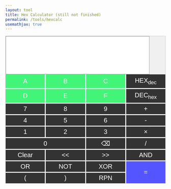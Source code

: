 ```yaml
---
layout: tool
title: Hex Calculator (still not finished)
permalink: /tools/hexcalc
usemathjax: true
---
```

<head>
<script src="https://cdnjs.cloudflare.com/ajax/libs/mathjs/11.11.1/math.js" integrity="sha512-PSHSbngD/Hc1zYbMeM4xUMRt+gD8x7xYdZaDqRE8iy1oDu94O2Mqi2WqYe8QWji50+4EFBbp/Opwc+Nl+ruaqw==" crossorigin="anonymous" referrerpolicy="no-referrer"></script>
<meta name="viewport" 
      content="width=device-width, initial-scale=1.0, maximum-scale=1.0, user-scalable=0">
      </head>
<div id="calculator">
    <div id="outputs">
    <textarea class="noselect" readonly id="output" rows="4" style="font-family: 'Courier New', monospace;"></textarea>
    </div>
    <div id="buttons">
        <button class="button-alpha" onclick="appendHEXToGlobalString('A')" id="btnA ">A</button>
        <button class="button-alpha" onclick="appendHEXToGlobalString('B')" id="btnB ">B</button>
        <button class="button-alpha" onclick="appendHEXToGlobalString('C')" id="btnC ">C</button>
        <button class="button" onclick="toggleHex()" id="btnHex">HEX<sub>dec</sub></button>
        <button class="button-alpha" onclick="appendHEXToGlobalString('D')" id="btnD ">D</button>
        <button class="button-alpha" onclick="appendHEXToGlobalString('E')" id="btnE ">E</button>
        <button class="button-alpha" onclick="appendHEXToGlobalString('F')" id="btnF">F</button>
        <button class="button" onclick="toggleDec()" id="btnDec">DEC<sub>hex</sub></button>
        <button class="button" onclick="appendToGlobalString('7')" id="btn7 ">7</button>
        <button class="button" onclick="appendToGlobalString('8')" id="btn8 ">8</button>
        <button class="button" onclick="appendToGlobalString('9')" id="btn9 ">9</button>
        <button class="button" onclick="appendOperator('+')" id="btnAdd">+</button>
        <button class="button" onclick="appendToGlobalString('4')" id="btn4 ">4</button>
        <button class="button" onclick="appendToGlobalString('5')" id="btn5 ">5</button>
        <button class="button" onclick="appendToGlobalString('6')" id="btn6 ">6</button>
        <button class="button" onclick="appendOperator('-')" id="btnSubtract">-</button>
        <button class="button" onclick="appendToGlobalString('1')" id="btn1">1</button>
        <button class="button" onclick="appendToGlobalString('2')" id="btn2 ">2</button>
        <button class="button" onclick="appendToGlobalString('3')" id="btn3 ">3</button>
        <button class="button" onclick="appendOperator('*')" id="btnMultiply">×</button>
        <button class="button" onclick="appendToGlobalString('0')" id="zero">0</button>
        <button class="button" onclick="BackSpace()" id="btnBkS">⌫</button>
        <!-- Add buttons for other digits and operations -->
        <button class="button" id="btnDivide">/</button>
        <button class="button" onclick="Clear_input()" id="btnClr">Clear</button>
        <button class="button" onclick="appendToGlobalString('«')" id="btnShR"><<</button>
        <button class="button" onclick="appendToGlobalString('»')" id="btnShL">>></button>
        <button class="button" onclick="appendOperator('&')" id="btnAnd">AND</button>
        <button class="button" onclick="appendOperator('|')" id="btnOr">OR</button>
        <button class="button" onclick="appendToGlobalString('~')" id="btnNot">NOT</button>
        <button class="button" onclick="appendToGlobalString('^')" id="btnXor">XOR</button>
        <button class="button" onclick="Calculate()" id="btnEquals">=</button>
        <button class="button" onclick="appendToGlobalString('(')" id="btnOpenPar">(</button>
        <button class="button" onclick="appendToGlobalString(')')" id="btnClosePar">)</button>
        <button class="button" onclick="ToggleRPN()" id="btnRPN">RPN</button>
    </div>
</div>


<style>

.lock-screen {
    height: 100%;
    overflow: hidden;
    width: 100%;
    position: fixed;
}

  .noselect {
  -webkit-touch-callout: none; /* iOS Safari */
    -webkit-user-select: none; /* Safari */
     -khtml-user-select: none; /* Konqueror HTML */
       -moz-user-select: none; /* Old versions of Firefox */
        -ms-user-select: none; /* Internet Explorer/Edge */
            user-select: none; /* Non-prefixed version, currently
                                  supported by Chrome, Edge, Opera and Firefox */
}

  * {
      touch-action: manipulation;
  }

#calculator {
    touch-action: manipulation;
    width: auto;
    margin: 0 auto;
    padding: 0px;
    border: 1px solid #ccc;
    background-color: #f0f0f0;
}

#output {
    height: 5em;
    width: 90%;
    font-size: 24px;
    font-family: 'Courier New', monospace;
    text-align: right;
    padding: 3px;
    background-color: white;
    border: 1px solid #999;
    resize: none;
    user-select: none;
    user-select: none;
}

#buttons {
    width: auto;
    display: grid;
    grid-template-columns: repeat(4, 1fr);
    grid-gap: 3px;
}

.button {
    font-size: 20px;
    padding: 5px;
    background-color: #333;
    color: white;
    border: none;
    cursor: pointer;
    width: 20%
    padding-bottom: 20%;
  -webkit-touch-callout: none; /* iOS Safari */
    -webkit-user-select: none; /* Safari */
     -khtml-user-select: none; /* Konqueror HTML */
       -moz-user-select: none; /* Old versions of Firefox */
        -ms-user-select: none; /* Internet Explorer/Edge */
            user-select: none; /* Non-prefixed version, currently
                                  supported by Chrome, Edge, Opera and Firefox */
}

.button-alpha {
    font-size: 20px;
    padding: 10px;
    background-color: #42f578;
    color: white;
    border: none;
    cursor: pointer;
    width: 20%
    padding-bottom: 20%;
}

.button:active {
    border: none;
    background-color: #EB2; /* Change this color to the desired active color */
}

.button-alpha:active {
    border: none;
    background-color: #EB2; /* Change this color to the desired active color */
}

/* Style the "0" button to span two columns */
#zero {
    grid-column: span 2; /* Span 2 columns */
}

#btnEquals {
    grid-row: span 2; /* Span 2 columns */
    background-color: #55F; /* Change this color to the desired active color */
}

#btnEquals:active {
    grid-row: span 2; /* Span 2 columns */
    background-color: #EB2; /* Change this color to the desired active color */
}
/* Add more specific styling as needed */

    /* Add other CSS rules for styling */
</style>
<script src="https://cdnjs.cloudflare.com/ajax/libs/mathjs/10.7.0/math.js"></script>


<script>
let input_eq_str='';
let result='';
let mode_radix = 'HEX';
let mode_input = 'infix';
let arg1=''
let arg2=''
let operator=''
// ARG1, ARG2 and OP(operator)
let calc_state = "ARG1";

// Get references to the buttons and output element
const hexButton = document.getElementById('btnHex');
const decButton = document.getElementById('btnDec');
const outputElement = document.getElementById("output");

//-- pattern to check if the input is within number
const hexPattern = /^[0-9A-Fa-f]$/;

//const math = require('mathjs'); // If you're using Node.js

toggleHex();

function nop(){
}

function toggleHex()
{
    mode_radix='HEX'
    setCalculatorMode(mode_radix);
}

function toggleDec()
{
    mode_radix='DEC'
    setCalculatorMode(mode_radix);
}

// Function to append a letter to the global string
function appendToGlobalString(letter) {
    if(calc_state==='ARG1')
    {
        /* If this is still in the state of inputing ARG1 or ARG2, then appen letter */
        arg1 += letter;
    }
    else if(calc_state==='ARG2')
    {
        arg2 += letter;
    }
    else
    {
        if(calc_state==='OP')
        {
            //- if the current state is OP, then switch to ARG2
            calc_state='ARG2';
            arg2 = ''
            arg2 += letter;
            
        } else 
        {
            calc_state='ARG1';
            arg1 = ''
            arg1 += letter;
        }
        
    }
    update_display();
}

// Function to append a letter to the global string
function appendHEXToGlobalString(letter) {
    if(mode_radix==='HEX')    {
        input_eq_str += letter;
        update_display();
    }
}

// Function to append a letter to the global string
function appendOperator(letter) {
    if(calc_state==='ARG1')
    {
        // If current state is arg1, then change to the OP
        calc_state='OP';
        operator = letter;
    } else if(calc_state==='OP')
    {
        operator = letter;
    }
    update_display();
}

function update_display(){
    outputElement.value = arg1 + operator + arg2;
}

function Calculate(){
    calc_state = 'EQ'
    try {
        // Evaluate the expression using Math.js
        input_eq_str = arg1 + operator + arg2;
        result = math.evaluate(input_eq_str);

        outputElement.value = input_eq_str + '\n=' + result;
    } catch (error) {
        console.error('Error:', error.message);
        outputElement.value = error.message;
    }
    
}

function Clear_input(){
    arg1='';
    operator='';
    arg2='';
    calc_state="ARG1";
    update_display();
}

function BackSpace(){
    if (input_eq_str.length > 0) {
        // Remove the last character
        input_eq_str = input_eq_str.slice(0, -1);
        // Update the output
        update_display();
    }
}
// Function to set the calculator mode
function setCalculatorMode(mode) {
    if (mode_radix === 'HEX') {
        // Set HEX mode
        hexButton.style.backgroundColor = 'green';
        decButton.style.backgroundColor = ''; // Reset DEC button color
        // Enable A-F buttons
        enableHexButtons();
    } else if (mode_radix === 'DEC') {
        // Set DEC mode
        decButton.style.backgroundColor = 'green';
        hexButton.style.backgroundColor = ''; // Reset HEX button color
        // Disable A-F buttons
        disableHexButtons();
    }
}

// Function to enable A-F buttons
function enableHexButtons() {
    const hexButtons = document.querySelectorAll('.button-alpha');
    hexButtons.forEach(button => {
        //button.removeAttribute('disabled');
        button.style.backgroundColor = ''; // Reset button color
    });
}

// Function to disable A-F buttons
function disableHexButtons() {
    const hexButtons = document.querySelectorAll('.button-alpha');
    hexButtons.forEach(button => {
        //button.setAttribute('disabled', 'true');
        button.style.backgroundColor = 'grey'; // Set button color to grey
    });
}

</script>